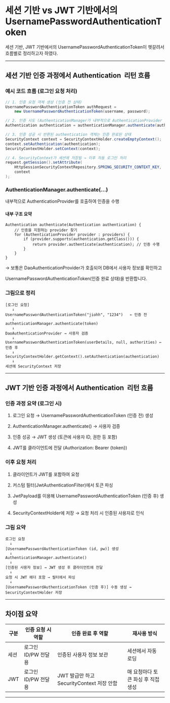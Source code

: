 # 세션 기반 vs JWT 기반에서의 UsernamePasswordAuthenticationToken

세션 기반, JWT 기반에서의 UsernamePasswordAuthenticationToken이 헷갈려서 흐름별로 정리하고자 하였다.  

---

## **세션 기반 인증 과정에서 Authentication  리턴 흐름**

  

### **예시 코드 흐름 (로그인 요청 처리)**

```java
// 1. 인증 요청 객체 생성 (인증 전 상태)
UsernamePasswordAuthenticationToken authRequest =
    new UsernamePasswordAuthenticationToken(username, password);

// 2. 인증 시도 (AuthenticationManager가 내부적으로 AuthenticationProvider 호출)
Authentication authentication = authenticationManager.authenticate(authRequest);

// 3. 인증 성공 시 반환된 authentication 객체는 인증 완료된 상태
SecurityContext context = SecurityContextHolder.createEmptyContext();
context.setAuthentication(authentication);
SecurityContextHolder.setContext(context);

// 4. SecurityContext가 세션에 저장됨 → 이후 자동 로그인 처리
request.getSession().setAttribute(
    HttpSessionSecurityContextRepository.SPRING_SECURITY_CONTEXT_KEY,
    context
);
```
### **AuthenticationManager.authenticate(...)**


내부적으로 AuthenticationProvider를 호출하여 인증을 수행

#### **내부 구조 요약**

```
Authentication authenticate(Authentication authentication) {
    // 인증을 지원하는 provider 찾기
    for (AuthenticationProvider provider : providers) {
        if (provider.supports(authentication.getClass())) {
            return provider.authenticate(authentication); // 인증 수행
        }
    }
}
```

→ 보통은 DaoAuthenticationProvider가 호출되어 DB에서 사용자 정보를 확인하고

UsernamePasswordAuthenticationToken(인증 완료 상태)을 반환합니다.

### **그림으로 정리**

```
[로그인 요청]
   ↓
UsernamePasswordAuthenticationToken("jiohh", "1234")   ← 인증 전
   ↓
authenticationManager.authenticate(token)
   ↓
DaoAuthenticationProvider → 사용자 검증
   ↓
UsernamePasswordAuthenticationToken(userDetails, null, authorities) ← 인증 후
   ↓
SecurityContextHolder.getContext().setAuthentication(authentication)
   ↓
세션에 SecurityContext 저장
```


---
## JWT 기반 인증 과정에서 Authentication  리턴 흐름

### **인증 과정 요약 (로그인 시)**

1. 로그인 요청 → UsernamePasswordAuthenticationToken (인증 전) 생성
    
2. AuthenticationManager.authenticate() → 사용자 검증
    
3. 인증 성공 → JWT 생성 (토큰에 사용자 ID, 권한 등 포함)
    
4. JWT를 클라이언트에 전달 (Authorization: Bearer {token})

### **이후 요청 처리**

1. 클라이언트가 JWT를 포함하여 요청
    
2. 커스텀 필터(JwtAuthenticationFilter)에서 토큰 파싱
    
3. JwtPayload를 이용해 UsernamePasswordAuthenticationToken (인증 후) 생성
    
4. SecurityContextHolder에 저장 → 요청 처리 시 인증된 사용자로 인식
    
### **그림 요약**

```
로그인 요청
  ↓
[UsernamePasswordAuthenticationToken (id, pw)] 생성
  ↓
AuthenticationManager.authenticate()
  ↓
[인증된 사용자 정보] → JWT 생성 후 클라이언트에 전달
  ↓
요청 시 JWT 헤더 포함 → 필터에서 파싱
  ↓
[UsernamePasswordAuthenticationToken (인증 후)] 수동 생성 → SecurityContextHolder 저장
```


---

## **차이점 요약**

|**구분**|**인증 요청 시 역할**|**인증 완료 후 역할**|**재사용 방식**|
|---|---|---|---|
|세션|로그인 ID/PW 전달용|인증된 사용자 정보 보관|세션에서 자동 로딩|
|JWT|로그인 ID/PW 전달용|JWT 발급만 하고 SecurityContext 저장 안함|매 요청마다 토큰 파싱 후 직접 생성|


---
